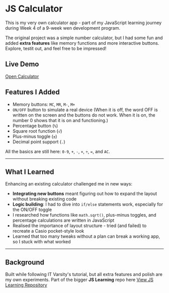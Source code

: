 # JS Calculator

This is my very own calculator app - part of my JavaScript learning journey during Week 4 of a 9-week wen development program.

The original project was a simple number calculator, but I had some fun and added **extra features** like memory functions and more interactive buttons. Explore, testit out, and feel free to be impressed!

## Live Demo

[Open Calculator](https://tumellovo.github.io/js-calculator/)

## Features I Added

- Memory buttons: `MC`, `MR`, `M-`, `M+`
- `ON/OFF` button to simulate a real device (When it is off, the word OFF is written on the screen and the buttons do not work. When it is on, the number 0 shows that it is on and functioning.) 
- Percentage button (`%`)
- Square root function (`√`)
- Plus-minus toggle (`±`)
- Decimal point support (`.`)

All the basics are still here: `0-9`, `+`, `-`, `×`, `÷`, `=`, and `AC`.

---

## What I Learned

Enhancing an existing calculator challenged me in new ways:

- **Integrating new buttons** meant figuring out how to expand the layout without breaking existing code
- **Logic building**: I had to dive into `if/else` statements work, especially for the ON/OFF toggle
- I researched how functions like `math.sqrt()`, plus-minus toggles, and percentage calculations are written in JavaScript
- Realised the importance of layout structure - tried (and failed) to recreate a Casio pocket-style look
- Learned that too many tweaks without a plan can break a working app, so I stuck with what worked

---

## Background

Built while following IT Varsity's tutorial, but all extra features and polish are my own experiments.
Part of the bigger **JS Learning** repo here
[View JS Learning Repository](https://github.com/tumellovo/JS-Learning)
